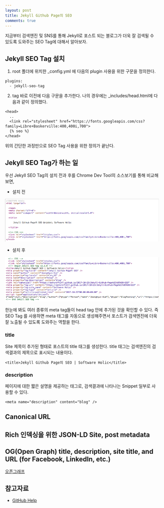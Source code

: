 ```yaml
---
layout: post
title: Jekyll Github Page의 SEO
comments: true
---
```

지금부터 검색엔진 및 SNS를 통해 Jekyll로 포스트 되는 블로그가 더욱 잘 검색될 수 있도록 도와주는 SEO Tag에 대해서 알아보자.

## Jekyll SEO Tag 설치
1. root 폴더에 위치한 _config.yml 에 다음의 plugin 사용을 위한 구문을 정의한다. 

~~~
plugins:
  - jekyll-seo-tag
~~~

2. </head> tag 바로 이전에 다음 구문을 추가한다. 나의 경우에는 _includes/head.html에 다음과 같이 정의했다.

~~~
<head>
  ..
  <link rel="stylesheet" href="https://fonts.googleapis.com/css?family=Libre+Baskerville:400,400i,700">
  {% seo %}
</head>
~~~

위의 간단한 과정만으로 SEO Tag 사용을 위한 정의가 끝난다.

## Jekyll SEO Tag가 하는 일

우선 Jekyll SEO Tag의 설치 전과 후를 Chrome Dev Tool의 소스보기를 통해 비교해 보면,

- 설치 전

![1](../assets/image/2017/10/23/1.png)

- 설치 후

![2](../assets/image/2017/10/23/2.png)

한눈에 봐도 여러 종류의 meta tag들이 head tag 안에 추가된 것을 확인할 수 있다.
즉 SEO Tag 를 사용하면 meta 태그를 자동으로 생성해주면서 포스트가 검색엔진에 더욱 잘 노출될 수 있도록 도와주는 역할을 한다.  

### title

Site 제목이 추가된 형태로 포스트의 title 태그를 생성한다. 
title 태그는 검색엔진의 검색결과의 제목으로 표시되는 내용이다.
~~~
<title>Jekyll Github Page의 SEO | Software Holic</title>
~~~

### description

페이지에 대한 짧은 설명을 제공하는 태그로, 검색결과에 나타나는 Snippet 일부로 사용할 수 있다.
~~~
<meta name="description" content="blog" />
~~~

## Canonical URL

## Rich 인덱싱을 위한 JSON-LD Site, post metadata 

## OG(Open Graph) title, description, site title, and URL (for Facebook, LinkedIn, etc.)

[오픈그래프](http://ogp.me/)

## 참고자료

 - [GitHub Help](https://help.github.com/articles/search-engine-optimization-for-github-pages/)
